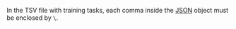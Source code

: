 In the TSV file with training tasks, each comma inside the [JSON](../../../../glossary.md#json-format) object must be enclosed by `\`.